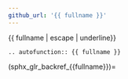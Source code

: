 ```yaml
---
github_url: '{{ fullname }}'
---
```


{{ fullname | escape | underline}}

```{eval-rst}
.. autofunction:: {{ fullname }}
```

(sphx_glr_backref_{{fullname}})=
